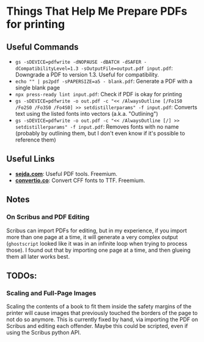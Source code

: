 # Things That Help Me Prepare PDFs for printing

## Useful Commands

- `gs -sDEVICE=pdfwrite -dNOPAUSE -dBATCH -dSAFER -dCompatibilityLevel=1.3 -sOutputFile=output.pdf input.pdf`: Downgrade a PDF to version 1.3. Useful for compatibility.
- `echo "" | ps2pdf -sPAPERSIZE=a5 - blank.pdf`: Generate a PDF with a single blank page
- `npx press-ready lint input.pdf`: Check if PDF is okay for printing
- `gs -sDEVICE=pdfwrite -o out.pdf -c "<< /AlwaysOutline [/Fo1S0 /Fo2S0 /Fo3S0 /Fo4S0] >> setdistillerparams" -f input.pdf`: Converts text using the listed fonts into vectors (a.k.a. "Outlining")
- `gs -sDEVICE=pdfwrite -o out.pdf -c "<< /AlwaysOutline [/] >> setdistillerparams" -f input.pdf`: Removes fonts with no name (probably by outlining them, but I don't even know if it's possible to reference them)

## Useful Links

- **[sejda.com](https://www.sejda.com)**: Useful PDF tools. Freemium.
- **[convertio.co](https://convertio.co)**: Convert CFF fonts to TTF. Freemium.

## Notes

### On Scribus and PDF Editing

Scribus can import PDFs for editing, but in my experience, if you import more than one page at a time, it will generate a very complex output (`ghostscript` looked like it was in an infinite loop when trying to process those). I found out that by importing one page at a time, and then glueing them all later works best.

## TODOs:

### Scaling and Full-Page Images

Scaling the contents of a book to fit them inside the safety margins of the printer will cause images that previously touched the borders of the page to not do so anymore. This is currently fixed by hand, via importing the PDF on Scribus and editing each offender. Maybe this could be scripted, even if using the Scribus python API.
